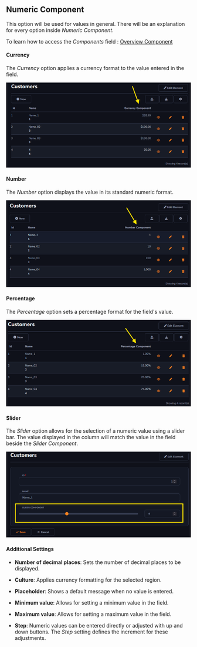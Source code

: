 ## Numeric Component

This option will be used for values in general. There will be an explanation for every option inside *Numeric Component*.

To learn how to access the *Components* field : [Overview Component ](../../components/data_dictionary/overview_component.md)

#### Currency

The *Currency* option applies a currency format to the value entered in the field.

![](../../../media/Component_numeric_currency_example.png)

#### Number

The *Number* option displays the value in its standard numeric format.

![](../../../media/Component_numeric_number_example.png)

#### Percentage

The *Percentage* option sets a percentage format for the field's value.

![](../../../media/Component_numeric_percentage_example.png)

#### Slider

The *Slider* option allows for the selection of a numeric value using a slider bar. The value displayed in the column will match the value in the field beside the *Slider Component*.

![](../../../media/Component_numeric_slider_example.png)

#### Additional Settings

- **Number of decimal places**: Sets the number of decimal places to be displayed.

- **Culture**: Applies currency formatting for the selected region.

- **Placeholder**: Shows a default message when no value is entered.

- **Minimum value**: Allows for setting a minimum value in the field.

- **Maximum value**: Allows for setting a maximum value in the field.

- **Step**: Numeric values can be entered directly or adjusted with up and down buttons. The *Step* setting defines the increment for these adjustments.